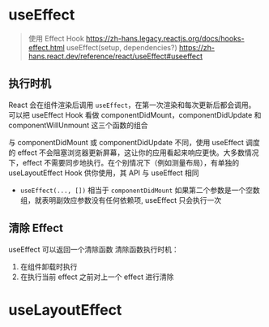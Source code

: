# useEffect

> 使用 Effect Hook
> <https://zh-hans.legacy.reactjs.org/docs/hooks-effect.html>
> useEffect(setup, dependencies?)
> <https://zh-hans.react.dev/reference/react/useEffect#useeffect>
>
## 执行时机

React 会在组件渲染后调用 `useEffect`，在第一次渲染和每次更新后都会调用。
可以把 useEffect Hook 看做 componentDidMount，componentDidUpdate 和 componentWillUnmount 这三个函数的组合

与 componentDidMount 或 componentDidUpdate 不同，使用 useEffect 调度的 effect 不会阻塞浏览器更新屏幕，这让你的应用看起来响应更快。大多数情况下，effect 不需要同步地执行。在个别情况下（例如测量布局），有单独的 useLayoutEffect Hook 供你使用，其 API 与 useEffect 相同

- `useEffect(..., [])` 相当于 `componentDidMount`
   如果第二个参数是一个空数组，就表明副效应参数没有任何依赖项, useEffect 只会执行一次

## 清除 Effect

useEffect 可以返回一个清除函数
清除函数执行时机：

1. 在组件卸载时执行
2. 在执行当前 effect 之前对上一个 effect 进行清除

# useLayoutEffect

